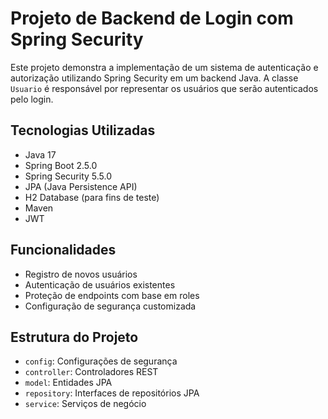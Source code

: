 # Projeto de Backend de Login com Spring Security

Este projeto demonstra a implementação de um sistema de autenticação e autorização utilizando Spring Security em um backend Java. A classe `Usuario` é responsável por representar os usuários que serão autenticados pelo login.

## Tecnologias Utilizadas

- Java 17
- Spring Boot 2.5.0
- Spring Security 5.5.0
- JPA (Java Persistence API)
- H2 Database (para fins de teste)
- Maven
- JWT

## Funcionalidades

- Registro de novos usuários
- Autenticação de usuários existentes
- Proteção de endpoints com base em roles
- Configuração de segurança customizada

## Estrutura do Projeto

  - `config`: Configurações de segurança
  - `controller`: Controladores REST
  - `model`: Entidades JPA
  - `repository`: Interfaces de repositórios JPA
  - `service`: Serviços de negócio

